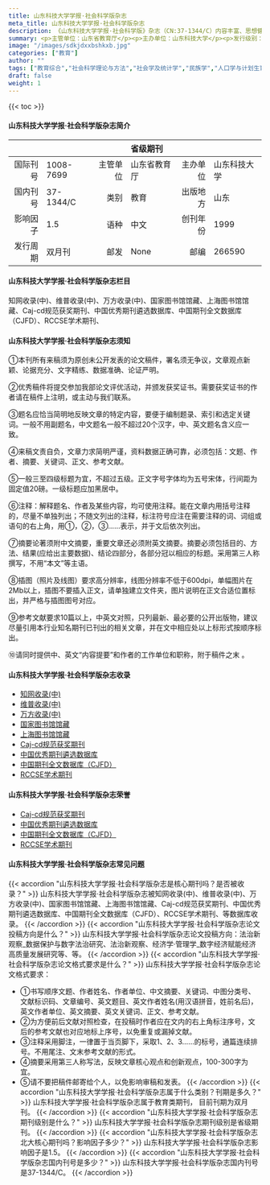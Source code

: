 ```yaml
---
title: 山东科技大学学报·社会科学版杂志
meta_title: 山东科技大学学报·社会科学版杂志
description: 《山东科技大学学报·社会科学版》杂志（CN:37-1344/C）内容丰富、思想健康，1999年创刊，目前以双月刊形式发行，刊物对外积极扩大宣传，致力于提高杂志质量与影响。该期刊自创刊以来，一直致力于推动哲学社会科学领域的学术研究与交流，秉承“贴近生活实际、追踪学术前沿、繁荣哲学社会科学、推动社会全面发展”的办刊宗旨，坚持“以质量为根本，以特色为灵魂”的办刊理念。 该期刊的主要栏目包括“关于自然·科学·技术·工程的跨学科研究”、“法学”、“经济学·管理学”、“哲学·历史·文学”以及“高等教育与大学教学”等，涵盖了多个学科领域，旨在促进不同学科之间的交流与融合。其中，“关于自然·科学·技术·工程的跨学科研究”栏目是该期刊的特色栏目之一，重点关注科技哲学领域的研究，推动文理交叉与科技人文的融合相长。总之，《山东科技大学学报·社会科学版》是一份具有较高学术水平和广泛影响力的哲学社会科学期刊，为推动我国哲学社会科学领域的繁荣与发展做出了重要贡献。
summary: <p>主管单位：山东省教育厅</p><p>主办单位：山东科技大学</p><p>发行级别：省级期刊</p><p>发行周期：双月刊</p>
image: "/images/sdkjdxxbshkxb.jpg"
categories: ["教育"]
author: ""
tags: ["教育综合","社会科学理论与方法","社会学及统计学","民族学","人口学与计划生育","人才学与劳动科学","教育理论与教育管理","学前教育","初等教育","中等教育","高等教育","职业教育","成人教育与特殊教育","体育",]
draft: false
weight: 1
---
```


{{< toc >}}

#### 山东科技大学学报·社会科学版杂志简介
|               |                               |               | 省级期刊        |               |                           |
| ------------: | :---------------------------- | ------------: | :---------------------------- | ------------: | :------------------------ |
| 国际刊号      | 1008-7699   | 主管单位      | 山东省教育厅     | 主办单位      | 山东科技大学     |
| 国内刊号      | 37-1344/C        | 类别          | 教育       | 出版地方      | 山东           |
| 影响因子      | 1.5        | 语种          | 中文             | 创刊年份      | 1999    |
| 发行周期      | 双月刊    | 邮发          | None              | 邮编          | 266590      |

#### 山东科技大学学报·社会科学版杂志栏目
<span>知网收录(中)</span>、<span>维普收录(中)</span>、<span>万方收录(中)</span>、<span>国家图书馆馆藏</span>、<span>上海图书馆馆藏</span>、<span>Caj-cd规范获奖期刊</span>、<span>中国优秀期刊遴选数据库</span>、<span>中国期刊全文数据库（CJFD）</span>、<span>RCCSE学术期刊</span>、

#### 山东科技大学学报·社会科学版杂志须知
<p><p>
	①本刊所有来稿须为原创未公开发表的论文稿件，署名须无争议，文章观点新颖、论据充分、文字精练、数据准确、论证严明。
</p><p>
	②优秀稿件将提交参加我部论文评优活动，并颁发获奖证书。需要获奖证书的作者请在稿件上注明，或主动与我们联系。
</p><p>
	③题名应恰当简明地反映文章的特定内容，要便于编制题录、索引和选定关键词。一般不用副题名，中文题名一般不超过20个汉字，中、英文题名含义应一致。
</p><p>
	④来稿文责自负，文章力求简明严谨，资料数据正确可靠，必须包括：文题、作者、摘要、关键词、正文、参考文献。
</p><p>
	⑤一般三至四级标题为宜，不超过五级。正文字号字体均为五号宋体，行间距为固定值20磅。一级标题应加黑居中。
</p><p>
	⑥注释：解释题名、作者及某些内容，均可使用注释。能在文章内用括号注释的，尽量不单独列出；不随文列出的注释，标注符号应注在需要注释的词、词组或语句的右上角，用①，②，③……表示，并于文后依次列出。
</p><p>
	⑦摘要论著须附中文摘要，重要文章还必须附英文摘要。摘要必须包括目的、方法、结果(应给出主要数据)、结论四部分，各部分冠以相应的标题。采用第三人称撰写，不用“本文”等主语。
</p><p>
	⑧插图（照片及线图）要求高分辨率，线图分辨率不低于600dpi，单幅图片在2Mb以上，插图不要插入正文，请单独建立文件夹，图片说明在正文合适位置标出，并严格与插图图号对应。
</p><p>
	⑨参考文献要求10篇以上，中英文对照，只列最新、最必要的公开出版物，建议尽量引用本行业知名期刊已刊出的相关文章，并在文中相应处以上标形式按顺序标出。
</p><p>
	⑩请同时提供中、英文“内容提要”和作者的工作单位和职称，附于稿件之末 。
</p></p>


#### 山东科技大学学报·社会科学版杂志收录
<ul>
    <li class="inline-block">
        <a class="bg-theme-light hover:bg-primary dark:bg-darkmode-theme-light dark:hover:bg-darkmode-primary dark:hover:text-dark m-1 block rounded px-3 py-1 hover:text-white" href="#山东科技大学学报·社会科学版杂志收录">
        知网收录(中)
        </a>
    </li>
    <li class="inline-block">
        <a class="bg-theme-light hover:bg-primary dark:bg-darkmode-theme-light dark:hover:bg-darkmode-primary dark:hover:text-dark m-1 block rounded px-3 py-1 hover:text-white" href="#山东科技大学学报·社会科学版杂志收录">
        维普收录(中)
        </a>
    </li>
    <li class="inline-block">
        <a class="bg-theme-light hover:bg-primary dark:bg-darkmode-theme-light dark:hover:bg-darkmode-primary dark:hover:text-dark m-1 block rounded px-3 py-1 hover:text-white" href="#山东科技大学学报·社会科学版杂志收录">
        万方收录(中)
        </a>
    </li>
    <li class="inline-block">
        <a class="bg-theme-light hover:bg-primary dark:bg-darkmode-theme-light dark:hover:bg-darkmode-primary dark:hover:text-dark m-1 block rounded px-3 py-1 hover:text-white" href="#山东科技大学学报·社会科学版杂志收录">
        国家图书馆馆藏
        </a>
    </li>
    <li class="inline-block">
        <a class="bg-theme-light hover:bg-primary dark:bg-darkmode-theme-light dark:hover:bg-darkmode-primary dark:hover:text-dark m-1 block rounded px-3 py-1 hover:text-white" href="#山东科技大学学报·社会科学版杂志收录">
        上海图书馆馆藏
        </a>
    </li>
    <li class="inline-block">
        <a class="bg-theme-light hover:bg-primary dark:bg-darkmode-theme-light dark:hover:bg-darkmode-primary dark:hover:text-dark m-1 block rounded px-3 py-1 hover:text-white" href="#山东科技大学学报·社会科学版杂志收录">
        Caj-cd规范获奖期刊
        </a>
    </li>
    <li class="inline-block">
        <a class="bg-theme-light hover:bg-primary dark:bg-darkmode-theme-light dark:hover:bg-darkmode-primary dark:hover:text-dark m-1 block rounded px-3 py-1 hover:text-white" href="#山东科技大学学报·社会科学版杂志收录">
        中国优秀期刊遴选数据库
        </a>
    </li>
    <li class="inline-block">
        <a class="bg-theme-light hover:bg-primary dark:bg-darkmode-theme-light dark:hover:bg-darkmode-primary dark:hover:text-dark m-1 block rounded px-3 py-1 hover:text-white" href="#山东科技大学学报·社会科学版杂志收录">
        中国期刊全文数据库（CJFD）
        </a>
    </li>
    <li class="inline-block">
        <a class="bg-theme-light hover:bg-primary dark:bg-darkmode-theme-light dark:hover:bg-darkmode-primary dark:hover:text-dark m-1 block rounded px-3 py-1 hover:text-white" href="#山东科技大学学报·社会科学版杂志收录">
        RCCSE学术期刊
        </a>
    </li>
</ul>



#### 山东科技大学学报·社会科学版杂志荣誉
<ul>
    <li class="inline-block">
        <a class="bg-theme-light hover:bg-primary dark:bg-darkmode-theme-light dark:hover:bg-darkmode-primary dark:hover:text-dark m-1 block rounded px-3 py-1 hover:text-white" href="#山东科技大学学报·社会科学版杂志荣誉">
        Caj-cd规范获奖期刊
        </a>
    </li>
    <li class="inline-block">
        <a class="bg-theme-light hover:bg-primary dark:bg-darkmode-theme-light dark:hover:bg-darkmode-primary dark:hover:text-dark m-1 block rounded px-3 py-1 hover:text-white" href="#山东科技大学学报·社会科学版杂志荣誉">
        中国优秀期刊遴选数据库
        </a>
    </li>
    <li class="inline-block">
        <a class="bg-theme-light hover:bg-primary dark:bg-darkmode-theme-light dark:hover:bg-darkmode-primary dark:hover:text-dark m-1 block rounded px-3 py-1 hover:text-white" href="#山东科技大学学报·社会科学版杂志荣誉">
        中国期刊全文数据库（CJFD）
        </a>
    </li>
    <li class="inline-block">
        <a class="bg-theme-light hover:bg-primary dark:bg-darkmode-theme-light dark:hover:bg-darkmode-primary dark:hover:text-dark m-1 block rounded px-3 py-1 hover:text-white" href="#山东科技大学学报·社会科学版杂志荣誉">
        RCCSE学术期刊
        </a>
    </li>
</ul>












#### 山东科技大学学报·社会科学版杂志常见问题
{{< accordion "山东科技大学学报·社会科学版杂志是核心期刊吗？是否被收录？" >}}
山东科技大学学报·社会科学版杂志被知网收录(中)、维普收录(中)、万方收录(中)、国家图书馆馆藏、上海图书馆馆藏、Caj-cd规范获奖期刊、中国优秀期刊遴选数据库、中国期刊全文数据库（CJFD）、RCCSE学术期刊、等数据库收录。
{{< /accordion >}}
{{< accordion "山东科技大学学报·社会科学版杂志论文投稿方向是什么？" >}}
山东科技大学学报·社会科学版杂志论文投稿方向：法治新观察_数据保护与数字法治研究、法治新观察、经济学·管理学_数字经济赋能经济高质量发展研究等、等。
{{< /accordion >}}
{{< accordion "山东科技大学学报·社会科学版杂志论文格式要求是什么？" >}}
山东科技大学学报·社会科学版杂志论文格式要求：
- ①书写顺序文题、作者姓名、作者单位、中文摘要、关键词、中图分类号、文献标识码、文章编号、英文题目、英文作者姓名(用汉语拼音，姓前名后)，英文作者单位、英文摘要、英文关键词、正文、参考文献。
- ②为方便前后文献对照检查，在投稿时作者应在文内的右上角标注序号，文后的参考文献也对应地标上序号，以免重复或漏掉文献。
- ③注释采用脚注，一律置于当页脚下，采取1、2、3……的标号，通篇连续排号。不用尾注、文末参考文献的形式。
- ④摘要采用第三人称写法，反映文章核心观点和创新观点，100-300字为宜。
- ⑤请不要把稿件邮寄给个人，以免影响审稿和发表。
{{< /accordion >}}
{{< accordion "山东科技大学学报·社会科学版杂志属于什么类别？刊期是多久？" >}}
山东科技大学学报·社会科学版杂志属于教育类期刊， 目前刊期为双月刊。
{{< /accordion >}}
{{< accordion "山东科技大学学报·社会科学版杂志期刊级别是什么？" >}}
山东科技大学学报·社会科学版杂志期刊级别是省级期刊。
{{< /accordion >}}
{{< accordion "山东科技大学学报·社会科学版杂志北大核心期刊吗？影响因子多少？" >}}
山东科技大学学报·社会科学版杂志影响因子是1.5。
{{< /accordion >}}
{{< accordion "山东科技大学学报·社会科学版杂志国内刊号是多少？" >}}
山东科技大学学报·社会科学版杂志国内刊号是37-1344/C。
{{< /accordion >}}